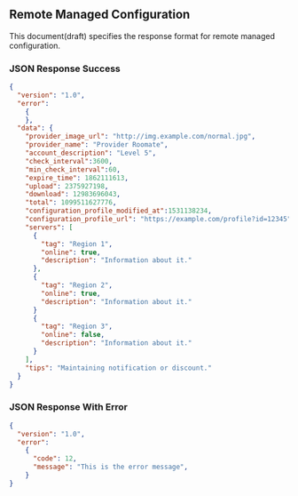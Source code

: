 ## Remote Managed Configuration

This document(draft) specifies the response format for remote managed configuration.

### JSON Response Success

``` json
{
  "version": "1.0",
  "error":
    {
    },
  "data": {
    "provider_image_url": "http://img.example.com/normal.jpg",
    "provider_name": "Provider Roomate",
    "account_description": "Level 5",
    "check_interval":3600,
    "min_check_interval":60,
    "expire_time": 1862111613,
    "upload": 2375927198,
    "download": 12983696043,
    "total": 1099511627776,
    "configuration_profile_modified_at":1531138234,
    "configuration_profile_url": "https://example.com/profile?id=12345",
    "servers": [
      {
        "tag": "Region 1",
        "online": true,
        "description": "Information about it."
      },
      {
        "tag": "Region 2",
        "online": true,
        "description": "Information about it."
      }
      {
        "tag": "Region 3",
        "online": false,
        "description": "Information about it."
      }
    ],
    "tips": "Maintaining notification or discount."
  }
}
```

### JSON Response With Error

``` json
{
  "version": "1.0",
  "error":
    {
      "code": 12,
      "message": "This is the error message",
    }
}
```
